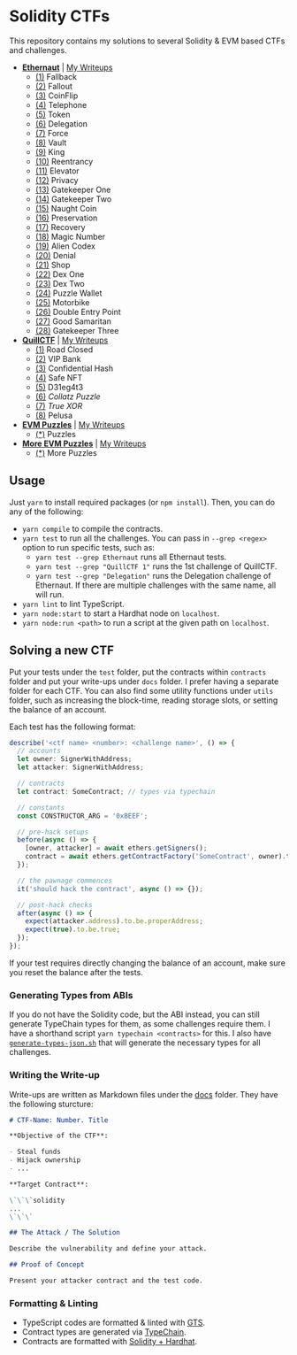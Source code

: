 # Solidity CTFs

This repository contains my solutions to several Solidity & EVM based CTFs and challenges.

- [**Ethernaut**](https://ethernaut.openzeppelin.com/) | [My Writeups](https://dev.to/erhant/series/18918)
  - [(1)](./docs/ethernaut/Fallback.md) Fallback
  - [(2)](./docs/ethernaut/Fallout.md) Fallout
  - [(3)](./docs/ethernaut/Coinflip.md) CoinFlip
  - [(4)](./docs/ethernaut/Telephone.md) Telephone
  - [(5)](./docs/ethernaut/Token.md) Token
  - [(6)](./docs/ethernaut/Delegation.md) Delegation
  - [(7)](./docs/ethernaut/Force.md) Force
  - [(8)](./docs/ethernaut/Vault.md) Vault
  - [(9)](./docs/ethernaut/King.md) King
  - [(10)](./docs/ethernaut/Reentrancy.md) Reentrancy
  - [(11)](./docs/ethernaut/Elevator.md) Elevator
  - [(12)](./docs/ethernaut/Privacy.md) Privacy
  - [(13)](./docs/ethernaut/GatekeeperOne.md) Gatekeeper One
  - [(14)](./docs/ethernaut/GatekeeperTwo.md) Gatekeeper Two
  - [(15)](./docs/ethernaut/NaughtCoin.md) Naught Coin
  - [(16)](./docs/ethernaut/Preservation.md) Preservation
  - [(17)](./docs/ethernaut/Recovery.md) Recovery
  - [(18)](./docs/ethernaut/MagicNumber.md) Magic Number
  - [(19)](./docs/ethernaut/AlienCodex.md) Alien Codex
  - [(20)](./docs/ethernaut/Denial.md) Denial
  - [(21)](./docs/ethernaut/Shop.md) Shop
  - [(22)](./docs/ethernaut/DexOne.md) Dex One
  - [(23)](./docs/ethernaut/DexTwo.md) Dex Two
  - [(24)](./docs/ethernaut/PuzzleWallet.md) Puzzle Wallet
  - [(25)](./docs/ethernaut/Motorbike.md) Motorbike
  - [(26)](./docs/ethernaut/DoubleEntryPoint.md) Double Entry Point
  - [(27)](./docs/ethernaut/GoodSamaritan.md) Good Samaritan
  - [(28)](./docs/ethernaut/GatekeeperThree.md) Gatekeeper Three
- [**QuillCTF**](https://quillctf.super.site/) | [My Writeups](https://dev.to/erhant/series/21352)
  - [(1)](./docs/quillctf/RoadClosed.md) Road Closed
  - [(2)](./docs/quillctf/VIPBank.md) VIP Bank
  - [(3)](./docs/quillctf/ConfidentialHash.md) Confidential Hash
  - [(4)](./docs/quillctf/SafeNFT.md) Safe NFT
  - [(5)](./docs/quillctf/D31eg4t3.md) D31eg4t3
  - [(6)](./docs/quillctf/CollatzPuzzle.md) _Collatz Puzzle_
  - [(7)](./docs/quillctf/TrueXOR.md) _True XOR_
  - [(8)](./docs/quillctf/Pelusa.md) Pelusa
- [**EVM Puzzles**](https://github.com/fvictorio/evm-puzzles/) | [My Writeups](https://dev.to/erhant/evm-puzzles-walkthrough-471a)
  - [(\*)](./docs/evmpuzzles/Puzzles.md) Puzzles
- [**More EVM Puzzles**](https://github.com/daltyboy11/more-evm-puzzles) | [My Writeups](https://dev.to/erhant/more-evm-puzzles-walkthrough-4lil)
  - [(\*)](./docs/moreevmpuzzles/MorePuzzles.md) More Puzzles

## Usage

Just `yarn` to install required packages (or `npm install`). Then, you can do any of the following:

- `yarn compile` to compile the contracts.
- `yarn test` to run all the challenges. You can pass in `--grep <regex>` option to run specific tests, such as:
  - `yarn test --grep Ethernaut` runs all Ethernaut tests.
  - `yarn test --grep "QuillCTF 1"` runs the 1st challenge of QuillCTF.
  - `yarn test --grep "Delegation"` runs the Delegation challenge of Ethernaut. If there are multiple challenges with the same name, all will run.
- `yarn lint` to lint TypeScript.
- `yarn node:start` to start a Hardhat node on `localhost`.
- `yarn node:run <path>` to run a script at the given path on `localhost`.

## Solving a new CTF

Put your tests under the `test` folder, put the contracts within `contracts` folder and put your write-ups under `docs` folder. I prefer having a separate folder for each CTF. You can also find some utility functions under `utils` folder, such as increasing the block-time, reading storage slots, or setting the balance of an account.

Each test has the following format:

```typescript
describe('<ctf name> <number>: <challenge name>', () => {
  // accounts
  let owner: SignerWithAddress;
  let attacker: SignerWithAddress;

  // contracts
  let contract: SomeContract; // types via typechain

  // constants
  const CONSTRUCTOR_ARG = '0xBEEF';

  // pre-hack setups
  before(async () => {
    [owner, attacker] = await ethers.getSigners();
    contract = await ethers.getContractFactory('SomeContract', owner).then(f => f.deploy(CONSTRUCTOR_ARG));
  });

  // the pawnage commences
  it('should hack the contract', async () => {});

  // post-hack checks
  after(async () => {
    expect(attacker.address).to.be.properAddress;
    expect(true).to.be.true;
  });
});
```

If your test requires directly changing the balance of an account, make sure you reset the balance after the tests.

### Generating Types from ABIs

If you do not have the Solidity code, but the ABI instead, you can still generate TypeChain types for them, as some challenges require them. I have a shorthand script `yarn typechain <contracts>` for this. I also have [`generate-types-json.sh`](./scripts/generate-types-json.sh) that will generate the necessary types for all challenges.

### Writing the Write-up

Write-ups are written as Markdown files under the [docs](./docs/) folder. They have the following sturcture:

```md
# CTF-Name: Number. Title

**Objective of the CTF**:

- Steal funds
- Hijack ownership
- ...

**Target Contract**:

\`\`\`solidity
...
\`\`\`

## The Attack / The Solution

Describe the vulnerability and define your attack.

## Proof of Concept

Present your attacker contract and the test code.
```

### Formatting & Linting

- TypeScript codes are formatted & linted with [GTS](https://github.com/google/gts).
- Contract types are generated via [TypeChain](https://github.com/dethcrypto/TypeChain).
- Contracts are formatted with [Solidity + Hardhat](https://hardhat.org/hardhat-vscode/docs/formatting).

```

```
